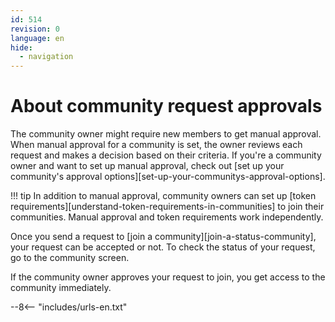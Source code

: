 ```yaml
---
id: 514
revision: 0
language: en
hide:
  - navigation
---
```


# About community request approvals

The community owner might require new members to get manual approval. When manual approval for a community is set, the owner reviews each request and makes a decision based on their criteria. If you're a community owner and want to set up manual approval, check out [set up your community's approval options][set-up-your-communitys-approval-options].

!!! tip
    In addition to manual approval, community owners can set up [token requirements][understand-token-requirements-in-communities] to join their communities. Manual approval and token requirements work independently.

Once you send a request to [join a community][join-a-status-community], your request can be accepted or not. To check the status of your request, go to the community screen.

<!--
image (place an image here that shows both situations)
-->

If the community owner approves your request to join, you get access to the community immediately.

--8<-- "includes/urls-en.txt"
